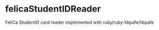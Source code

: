 felicaStudentIDReader
=====================

FeliCa StudentID card reader implemented with ruby/ruby-libpafe/libpafe